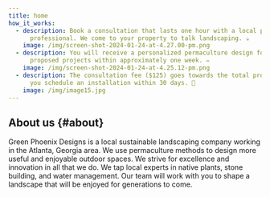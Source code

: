 ```yaml
---
title: home
how_it_works:
  - description: Book a consultation that lasts one hour with a local permaculture
      professional. We come to your property to talk landscaping. ☕
    image: /img/screen-shot-2024-01-24-at-4.27.00-pm.png
  - description: You will receive a personalized permaculture design for the
      proposed projects within approximately one week. ✏️
    image: /img/screen-shot-2024-01-24-at-4.25.12-pm.png
  - description: The consultation fee ($125) goes towards the total project cost if
      you schedule an installation within 30 days. 🍾
    image: /img/image15.jpg
---
```


## About us {#about}

Green Phoenix Designs is a local sustainable landscaping company working in the
Atlanta, Georgia area. We use permaculture methods to design more useful and
enjoyable outdoor spaces. We strive for excellence and innovation in all that we
do. We tap local experts in native plants, stone building, and water management.
Our team will work with you to shape a landscape that will be enjoyed for
generations to come.
